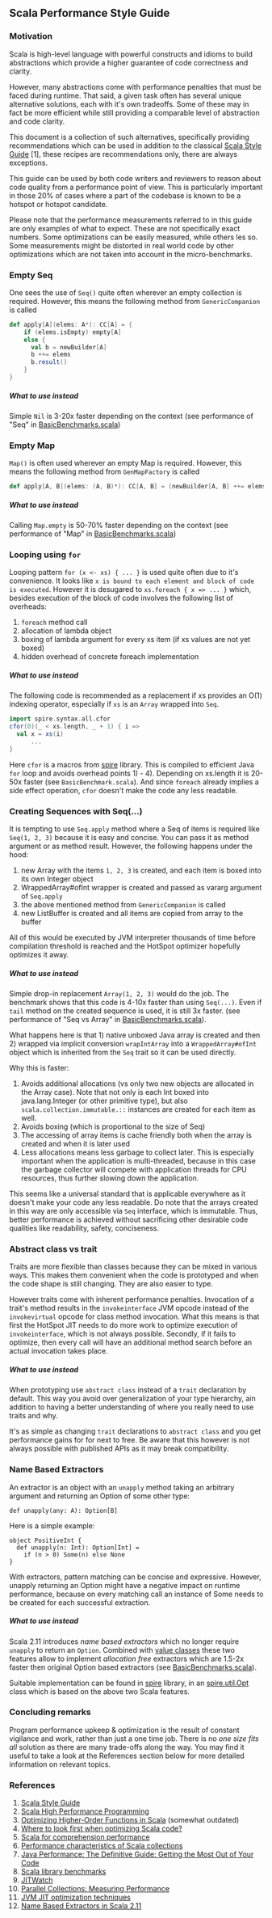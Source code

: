 ## Scala Performance Style Guide 

### Motivation

Scala is high-level language with powerful constructs and idioms to
build abstractions which provide a higher guarantee of code correctness and clarity.

However, many abstractions come with performance penalties that must be faced during runtime.
That said, a given task often has several unique alternative solutions, each with it's own tradeoffs. 
Some of these may in fact be more efficient while still providing a comparable level of abstraction and code clarity.

This document is a collection of such alternatives, specifically providing recommendations which can be used
in addition to the classical [Scala Style Guide](https://docs.scala-lang.org/style/)
 [1], these recipes are recommendations only, 
there are always exceptions.

This guide can be used by both code writers and reviewers to reason about code quality from
a performance point of view.
This is particularly important in those 20% of cases where a part of the codebase is known to be a hotspot or
hotspot candidate.

Please note that the performance measurements referred to in this guide are only 
examples of what to expect. These are not specifically exact numbers. 
Some optimizations can be easily measured, while others les so. Some measurements 
might be distorted in real world code by other optimizations which are not taken into 
account in the micro-benchmarks. 

### Empty Seq

One sees the use of `Seq()` quite often wherever an empty collection is required.
However, this means the following method from `GenericCompanion` is called

```scala
def apply[A](elems: A*): CC[A] = {
    if (elems.isEmpty) empty[A]
    else {
      val b = newBuilder[A]
      b ++= elems
      b.result()
    }
}
```

##### What to use instead

Simple `Nil` is 3-20x faster depending on the context 
(see  performance of "Seq" in [BasicBenchmarks.scala](https://github.com/scalan/special/blob/master/library/src/test/scala/special/collections/BasicBenchmarks.scala))

### Empty Map

`Map()` is often used wherever an empty Map is required.
However, this means the following method from `GenMapFactory` is called

```scala
def apply[A, B](elems: (A, B)*): CC[A, B] = (newBuilder[A, B] ++= elems).result()
```
##### What to use instead

Calling `Map.empty` is 50-70% faster depending on the context 
(see  performance of "Map" in [BasicBenchmarks.scala](https://github.com/scalan/special/blob/master/library/src/test/scala/special/collections/BasicBenchmarks.scala))


### Looping using `for`

Looping pattern `for (x <- xs) { ... }` is used quite often due to it's convenience.
It looks like `x is bound to each element and block of code is executed`.
However it is desugared to `xs.foreach { x => ... }` which, besides
execution of the block of code involves the following list of overheads:
1) `foreach` method call
2) allocation of lambda object
3) boxing of lambda argument for every xs item (if xs values are not yet boxed)
4) hidden overhead of concrete foreach implementation

##### What to use instead

The following code is recommended as a replacement if xs provides an O(1) indexing operator,
especially if `xs` is an `Array` wrapped into `Seq`.

```scala
import spire.syntax.all.cfor
cfor(0)(_ < xs.length, _ + 1) { i => 
  val x = xs(i)
      ...
}
```

Here `cfor` is a macros from [spire](https://github.com/non/spire) library.
This is compiled to efficient Java `for` loop and avoids overhead points 1) - 4).
Depending on xs.length it is 20-50x faster (see `BasicBenchmark.scala`).
And since `foreach` already implies a side effect operation, `cfor` doesn't make 
the code any less readable.

### Creating Sequences with Seq(...)

It is tempting to use `Seq.apply` method where a Seq of items is required like 
`Seq(1, 2, 3)` because it is easy and concise. You can pass it as method argument 
or as method result.
However, the following happens under the hood:
1) new Array with the items `1, 2, 3` is created, and each item is boxed into its own Integer object
2) WrappedArray#ofInt wrapper is created and passed as vararg argument of `Seq.apply`
3) the above mentioned method from `GenericCompanion` is called
4) new ListBuffer is created and all items are copied from array to the buffer

All of this would be executed by JVM interpreter thousands of time before compilation
threshold is reached and the HotSpot optimizer hopefully optimizes it away.

##### What to use instead

Simple drop-in replacement `Array(1, 2, 3)` would do the job.
The benchmark shows that this code is 4-10x faster than using `Seq(...)`.
Even if `tail` method on the created sequence is used, it is still 3x faster.
(see  performance of "Seq vs Array" in [BasicBenchmarks.scala](https://github.com/scalan/special/blob/master/library/src/test/scala/special/collections/BasicBenchmarks.scala)).

What happens here is that 1) native unboxed Java array is created and then
2) wrapped via implicit conversion `wrapIntArray` into a `WrappedArray#ofInt` 
object which is inherited from the `Seq` trait so it can be used directly. 

Why this is faster:
1) Avoids additional allocations (vs only two new objects are allocated in the Array case). 
Note that not only is each Int boxed into java.lang.Integer (or other primitive type), 
but also `scala.collection.immutable.::` instances are created for each item as well.
2) Avoids boxing (which is proportional to the size of Seq)
3) The accessing of array items is cache friendly both when the array is created and 
when it is later used
4) Less allocations means less garbage to collect later. This is especially 
important when the application is multi-threaded, because in this case the garbage 
collector will compete with application threads for CPU resources, thus further
slowing down the application.

This seems like a universal standard that is applicable everywhere as it doesn't make your code any less readable.
Do note that the arrays created in this way are only accessible via `Seq` interface, 
which is immutable. Thus, better performance is achieved without sacrificing other
desirable code qualities like readability, safety, conciseness.

### Abstract class vs trait

Traits are more flexible than classes because they can be mixed in various ways. 
This makes them convenient when the code is prototyped and when the code shape is 
still changing. They are also easier to type. 

However traits come with inherent performance penalties. Invocation of a trait's method
results in the `invokeinterface` JVM opcode instead of the `invokevirtual` opcode for 
class method invocation. What this means is that first the HotSpot JIT needs to do more work to optimize 
execution of `invokeinterface`, which is not always possible. Secondly, if it fails 
to optimize, then every call will have an additional method search before an actual 
invocation takes place.

##### What to use instead

When prototyping use `abstract class` instead of a `trait` declaration by default.
This way you avoid over generalization of your type hierarchy, ain addition to having a
better understanding of where you really need to use traits and why.

It's as simple as changing `trait` declarations to `abstract class` and you get performance gains for for next to free.
Be aware that this however is not always possible with published APIs as it may break compatibility.

### Name Based Extractors

An extractor is an object with an `unapply` method taking an arbitrary argument 
and returning an Option of some other type:

```
def unapply(any: A): Option[B]
```

Here is a simple example:

```
object PositiveInt {
  def unapply(n: Int): Option[Int] =
    if (n > 0) Some(n) else None
}
```

With extractors, pattern matching can be concise and expressive. 
However, unapply returning an Option might have a negative impact on runtime performance, 
because on every matching call an instance of Some needs to be created for each 
successful extraction.

##### What to use instead

Scala 2.11 introduces *name based extractors* which no longer require `unapply` to return 
an `Option`. Combined with [value classes](https://docs.scala-lang.org/overviews/core/value-classes.html) 
these two features allow to implement *allocation free* extractors which are 1.5-2x faster then
original Option based extractors (see [BasicBenchmarks.scala](https://github.com/scalan/special/blob/master/library/src/test/scala/special/collections/BasicBenchmarks.scala)).

Suitable implementation can be found in [spire](https://github.com/typelevel/spire) library, 
in an [spire.util.Opt](https://github.com/typelevel/spire/blob/master/util/src/main/scala/spire/util/Opt.scala) 
class which is based on the above two Scala features.

### Concluding remarks

Program performance upkeep & optimization is the result of constant vigilance and work, rather than just a one time job.
There is no *one size fits all* solution as there are many trade-offs along the way.
You may find it useful to take a look at the References section below for more detailed information on relevant topics.

### References
1. [Scala Style Guide](https://docs.scala-lang.org/style/)
2. [Scala High Performance Programming](https://www.amazon.com/Scala-Performance-Programming-Vincent-Theron/dp/178646604X)
3. [Optimizing Higher-Order Functions in Scala](https://infoscience.epfl.ch/record/128135/files/paper.pdf) (somewhat outdated)
4. [Where to look first when optimizing Scala code?](https://stackoverflow.com/questions/15112604/where-to-look-first-when-optimizing-scala-code)
5. [Scala for comprehension performance](https://stackoverflow.com/questions/15137360/scala-for-comprehension-performance)
6. [Performance characteristics of Scala collections](https://docs.scala-lang.org/overviews/collections/performance-characteristics.html)
7. [Java Performance: The Definitive Guide: Getting the Most Out of Your Code](https://www.amazon.com/Java-Performance-Definitive-Guide-Getting/dp/1449358454)
8. [Scala library benchmarks](https://github.com/scala/scala/tree/2.13.x/test/benchmarks)
9. [JITWatch](https://github.com/AdoptOpenJDK/jitwatch)
10. [Parallel Collections: Measuring Performance](https://docs.scala-lang.org/overviews/parallel-collections/performance.html)
11. [JVM JIT optimization techniques](https://advancedweb.hu/2016/05/27/jvm_jit_optimization_techniques/)
12. [Name Based Extractors in Scala 2.11](https://hseeberger.wordpress.com/2013/10/04/name-based-extractors-in-scala-2-11/)
